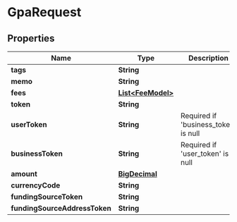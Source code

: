 
# GpaRequest

## Properties
Name | Type | Description | Notes
------------ | ------------- | ------------- | -------------
**tags** | **String** |  |  [optional]
**memo** | **String** |  |  [optional]
**fees** | [**List&lt;FeeModel&gt;**](FeeModel.md) |  |  [optional]
**token** | **String** |  |  [optional]
**userToken** | **String** | Required if &#39;business_token&#39; is null |  [optional]
**businessToken** | **String** | Required if &#39;user_token&#39; is null |  [optional]
**amount** | [**BigDecimal**](BigDecimal.md) |  | 
**currencyCode** | **String** |  | 
**fundingSourceToken** | **String** |  | 
**fundingSourceAddressToken** | **String** |  |  [optional]



